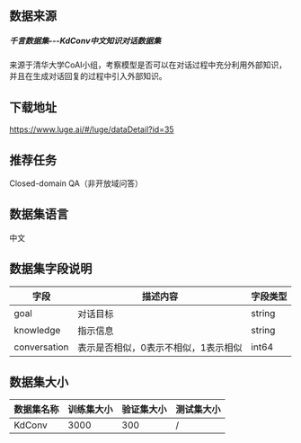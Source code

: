 ## 数据来源

##### 千言数据集---KdConv中文知识对话数据集

来源于清华大学CoAI小组，考察模型是否可以在对话过程中充分利用外部知识，并且在生成对话回复的过程中引入外部知识。

## 下载地址

https://www.luge.ai/#/luge/dataDetail?id=35

## 推荐任务

Closed-domain QA（非开放域问答）

## 数据集语言

中文

## 数据集字段说明

| 字段         | 描述内容                             | 字段类型 |
| ------------ | ------------------------------------ | -------- |
| goal         | 对话目标                             | string   |
| knowledge    | 指示信息                             | string   |
| conversation | 表示是否相似，0表示不相似，1表示相似 | int64    |

## 数据集大小

| 数据集名称 | 训练集大小 | 验证集大小 | 测试集大小 |
| ---------- | ---------- | ---------- | ---------- |
| KdConv     | 3000       | 300        | /          |

